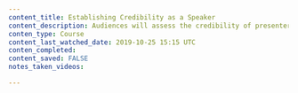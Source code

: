 ```yaml
---
content_title: Establishing Credibility as a Speaker
content_description: Audiences will assess the credibility of presenters before they even begin speaking. In this course, Laura Bergells shares techniques that help speakers develop personal credibility. She shows you how to earn the attention and interest of your audience right away by using key nonverbal and emotional skills. Find out how to make eye contact, read a room, and deal with difficult audience emotions. Learn how to state your credentialsâ€”without sounding like you're bragging. Plus, discover how to apply your credibility skills to both small and large audiences.
conten_type: Course
content_last_watched_date: 2019-10-25 15:15 UTC
conten_completed: 
content_saved: FALSE
notes_taken_videos: 

---
```

